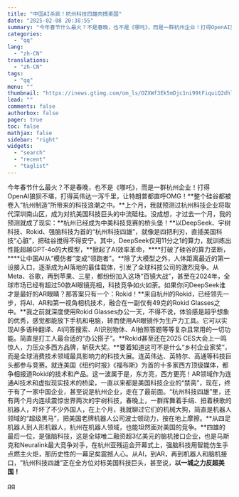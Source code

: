 ```yaml
---
title: "中国AI杀疯！杭州科技四雄肉搏美国"
date: "2025-02-08 20:38:55"
summary: "今年春节什么最火？不是春晚，也不是《哪吒》，而是一群杭州企业！打得OpenAI狼狈不堪，打得英伟达一..."
categories:
  - "qq"
lang:
  - "zh-CN"
translations:
  - "zh-CN"
tags:
  - "qq"
menu: ""
thumbnail: "https://inews.gtimg.com/om_ls/OZXWf3Ek5mDjc1ni99tFiquiQ2dhl-bfR0pYYk4cZx2DYAA_640360/0"
lead: ""
comments: false
authorbox: false
pager: true
toc: false
mathjax: false
sidebar: "right"
widgets:
  - "search"
  - "recent"
  - "taglist"
---
```


今年春节什么最火？不是春晚，也不是《哪吒》，而是一群杭州企业！打得OpenAI狼狈不堪，打得英伟达一泻千里，让特朗普都直呼OMG！**整个硅谷都被卷入“杭州制造”所带来的科技浪潮之中。**上个月，我就预测过杭州科技企业将取代深圳南山区，成为对抗美国科技巨头的中流砥柱。没成想，才过去一个月，我的预测就成了现实：**杭州已经成为中美科技竞赛的桥头堡！**以DeepSeek、宇树科技、Rokid、强脑科技为首的“杭州科技四雄”，就像是四把利刃，直插美国科技“心脏”，把硅谷搅得不得安宁。其中，DeepSeek仅用11分之1的算力，就训练出性能超越GPT-4o的大模型，**掀起了AI效率革命，****打破了硅谷的算力垄断，****让中国AI从“模仿者”变成“领跑者”。**除了大模型之外，人体距离最近的第一设接入口，逐渐成为AI落地的最佳载体，引发了全球科技公司的激烈竞争。从Meta、谷歌，再到苹果、三星，都纷纷加入这场“百镜大战”，甚至在2024年，全球市场已经有超过50款AI眼镜亮相，科技竞争如火如荼。如果你问DeepSeek谁才是最好的AR眼睛？那答案只有一个：Rokid！**来自杭州的Rokid，已经领先一步，将AI、AR和第一视角相机技术，融合在一副仅有49克的Rokid Glasses之中。**我之前就深度使用Rokid Glasses办公一天，不得不说，体验感是超乎想象的优秀，感觉都能放下手机和电脑，转而使用AR眼镜作为生产力工具。它可以实现AI多语种翻译、AI问答搜索、AI识别物体、AI拍照答题等等复杂且常用的一切功能。简直是打工人最合适的“办公搭子”。**Rokid甚至还在2025 CES大会上一鸣惊人，力压众多西方品牌，斩获大奖。**要着知道这可不是什么“乡村企业家奖”，而是全球消费技术领域最具影响力的科技大展。连英伟达、英特尔、高通等科技巨头都参与竞赛。就连美国《纽约时报》《福布斯》为首的十多家西方顶级媒体，都争相报道Rokid的技术和产品。这一波属于是，东方亮，西方更亮！AR领域作为连通AI技术和虚拟现实技术的桥梁，一直以来都是美国科技企业的“禁脔”，现在，终于有了一家中国企业，甚至说是杭州企业，走在了最前面。“杭州科技四雄”里，还有两个月内连续震惊世界两次的宇树科技，春晚上，一群挥舞着手绢、扭着秧歌的机器人，吓坏了不少外国人，在上个月，我就聊过它们的机械大狗，简直是机器人领域的“超级黑马”，把美国老牌机器人公司波士顿动力，按在地上摩擦。**从四足机器人到人形机器人，杭州在机器人领域，也能坦然面对美国的竞争。**四雄的最后一位，是强脑科技，这是全球唯二融资超3亿美元的脑机接口企业，也是马斯克和Neuralink最大竞争对手，在杭州亚残运会开幕式上，强脑科技用智能仿生手点燃主火炬，那历史性的一幕足矣震撼人心。从AI，到AR，再到机器人和脑机接口，“杭州科技四雄”正在全方位对标美国科技巨头，甚至说，**以一城之力反超美国！**

[qq](https://new.qq.com/rain/a/20250208A088KP00)

